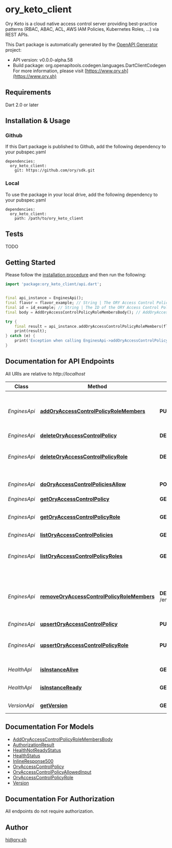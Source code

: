 # ory_keto_client
Ory Keto is a cloud native access control server providing best-practice patterns (RBAC, ABAC, ACL, AWS IAM Policies, Kubernetes Roles, ...) via REST APIs.

This Dart package is automatically generated by the [OpenAPI Generator](https://openapi-generator.tech) project:

- API version: v0.0.0-alpha.58
- Build package: org.openapitools.codegen.languages.DartClientCodegen
For more information, please visit [https://www.ory.sh](https://www.ory.sh)

## Requirements

Dart 2.0 or later

## Installation & Usage

### Github
If this Dart package is published to Github, add the following dependency to your pubspec.yaml
```
dependencies:
  ory_keto_client:
    git: https://github.com/ory/sdk.git
```

### Local
To use the package in your local drive, add the following dependency to your pubspec.yaml
```
dependencies:
  ory_keto_client:
    path: /path/to/ory_keto_client
```

## Tests

TODO

## Getting Started

Please follow the [installation procedure](#installation--usage) and then run the following:

```dart
import 'package:ory_keto_client/api.dart';


final api_instance = EnginesApi();
final flavor = flavor_example; // String | The ORY Access Control Policy flavor. Can be \"regex\", \"glob\", and \"exact\".
final id = id_example; // String | The ID of the ORY Access Control Policy Role.
final body = AddOryAccessControlPolicyRoleMembersBody(); // AddOryAccessControlPolicyRoleMembersBody | 

try {
    final result = api_instance.addOryAccessControlPolicyRoleMembers(flavor, id, body);
    print(result);
} catch (e) {
    print('Exception when calling EnginesApi->addOryAccessControlPolicyRoleMembers: $e\n');
}

```

## Documentation for API Endpoints

All URIs are relative to *http://localhost*

Class | Method | HTTP request | Description
------------ | ------------- | ------------- | -------------
*EnginesApi* | [**addOryAccessControlPolicyRoleMembers**](doc//EnginesApi.md#addoryaccesscontrolpolicyrolemembers) | **PUT** /engines/acp/ory/{flavor}/roles/{id}/members | Add a member to an ORY Access Control Policy Role
*EnginesApi* | [**deleteOryAccessControlPolicy**](doc//EnginesApi.md#deleteoryaccesscontrolpolicy) | **DELETE** /engines/acp/ory/{flavor}/policies/{id} | 
*EnginesApi* | [**deleteOryAccessControlPolicyRole**](doc//EnginesApi.md#deleteoryaccesscontrolpolicyrole) | **DELETE** /engines/acp/ory/{flavor}/roles/{id} | Delete an ORY Access Control Policy Role
*EnginesApi* | [**doOryAccessControlPoliciesAllow**](doc//EnginesApi.md#dooryaccesscontrolpoliciesallow) | **POST** /engines/acp/ory/{flavor}/allowed | Check if a request is allowed
*EnginesApi* | [**getOryAccessControlPolicy**](doc//EnginesApi.md#getoryaccesscontrolpolicy) | **GET** /engines/acp/ory/{flavor}/policies/{id} | 
*EnginesApi* | [**getOryAccessControlPolicyRole**](doc//EnginesApi.md#getoryaccesscontrolpolicyrole) | **GET** /engines/acp/ory/{flavor}/roles/{id} | Get an ORY Access Control Policy Role
*EnginesApi* | [**listOryAccessControlPolicies**](doc//EnginesApi.md#listoryaccesscontrolpolicies) | **GET** /engines/acp/ory/{flavor}/policies | 
*EnginesApi* | [**listOryAccessControlPolicyRoles**](doc//EnginesApi.md#listoryaccesscontrolpolicyroles) | **GET** /engines/acp/ory/{flavor}/roles | List ORY Access Control Policy Roles
*EnginesApi* | [**removeOryAccessControlPolicyRoleMembers**](doc//EnginesApi.md#removeoryaccesscontrolpolicyrolemembers) | **DELETE** /engines/acp/ory/{flavor}/roles/{id}/members/{member} | Remove a member from an ORY Access Control Policy Role
*EnginesApi* | [**upsertOryAccessControlPolicy**](doc//EnginesApi.md#upsertoryaccesscontrolpolicy) | **PUT** /engines/acp/ory/{flavor}/policies | 
*EnginesApi* | [**upsertOryAccessControlPolicyRole**](doc//EnginesApi.md#upsertoryaccesscontrolpolicyrole) | **PUT** /engines/acp/ory/{flavor}/roles | Upsert an ORY Access Control Policy Role
*HealthApi* | [**isInstanceAlive**](doc//HealthApi.md#isinstancealive) | **GET** /health/alive | Check alive status
*HealthApi* | [**isInstanceReady**](doc//HealthApi.md#isinstanceready) | **GET** /health/ready | Check readiness status
*VersionApi* | [**getVersion**](doc//VersionApi.md#getversion) | **GET** /version | Get service version


## Documentation For Models

 - [AddOryAccessControlPolicyRoleMembersBody](doc//AddOryAccessControlPolicyRoleMembersBody.md)
 - [AuthorizationResult](doc//AuthorizationResult.md)
 - [HealthNotReadyStatus](doc//HealthNotReadyStatus.md)
 - [HealthStatus](doc//HealthStatus.md)
 - [InlineResponse500](doc//InlineResponse500.md)
 - [OryAccessControlPolicy](doc//OryAccessControlPolicy.md)
 - [OryAccessControlPolicyAllowedInput](doc//OryAccessControlPolicyAllowedInput.md)
 - [OryAccessControlPolicyRole](doc//OryAccessControlPolicyRole.md)
 - [Version](doc//Version.md)


## Documentation For Authorization

 All endpoints do not require authorization.


## Author

hi@ory.sh


